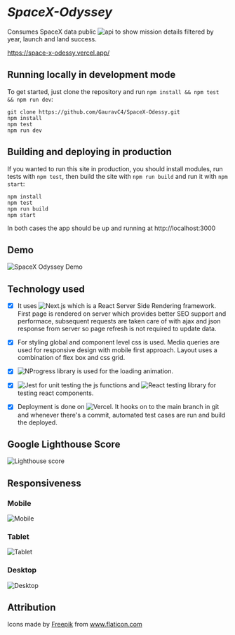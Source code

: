 # ***SpaceX-Odyssey***
Consumes SpaceX data public ![api](https://api.spacexdata.com/v3/launches) to show mission details filtered by year, launch and land success.

https://space-x-odessy.vercel.app/

## Running locally in development mode

To get started, just clone the repository and run `npm install && npm test && npm run dev`:

    git clone https://github.com/GauravC4/SpaceX-Odessy.git
    npm install
    npm test
    npm run dev
    
## Building and deploying in production

If you wanted to run this site in production, you should install modules, run tests with `npm test`, then build the site with `npm run build` and run it with `npm start`:

    npm install
    npm test
    npm run build
    npm start
    
In both cases the app should be up and running at http://localhost:3000

## Demo
![SpaceX Odyssey Demo](./github_assets/demo.gif)

## Technology used
 - [X] It uses ![Next.js](https://nextjs.org/) which is a React Server Side Rendering framework.
First page is rendered on server which provides better SEO support and performace, subsequent requests are taken care of with ajax and json response from server so page refresh is not required to update data.

 - [X] For styling global and component level css is used. Media queries are used for responsive design with mobile first approach. Layout uses a combination of flex box and css grid.

 - [X] ![NProgress](https://ricostacruz.com/nprogress/) library is used for the loading animation.

 - [X] ![Jest](https://jestjs.io/) for unit testing the js functions and ![React testing library](https://testing-library.com/docs/react-testing-library/intro/) for testing react components.

 - [X] Deployment is done on ![Vercel](https://vercel.com/). It hooks on to the main branch in git and whenever there's a commit, automated test cases are run and build the deployed.

## Google Lighthouse Score
![Lighthouse score](./github_assets/light_house.JPG)

## Responsiveness
### Mobile
![Mobile](./github_assets/mobile.png)

### Tablet
![Tablet](./github_assets/tablet.png)

### Desktop
![Desktop](./github_assets/desktop.png)

## Attribution
Icons made by <a href="https://www.flaticon.com/authors/freepik" title="Freepik">Freepik</a> from <a href="https://www.flaticon.com/" title="Flaticon"> www.flaticon.com</a>
